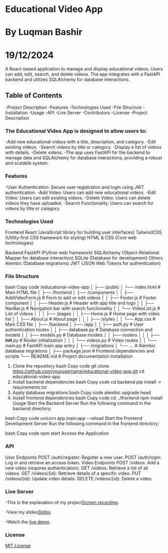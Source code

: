 # Educational Video App
# By Luqman Bashir
# 19/12/2024
A React-based application to manage and display educational videos. Users can add, edit, search, and delete videos. The app integrates with a FastAPI backend and utilizes SQLAlchemy for database interactions.

## Table of Contents
-Project Description
-Features
-Technologies Used
-File Structure
-Installation
-Usage
-API
-Live Server
-Contributors
-License
-Project Description

### The Educational Video App is designed to allow users to:

-Add new educational videos with a title, description, and category.
-Edit existing videos.
-Search videos by title or category.
-Display a list of videos with details.
-Delete videos.
-The app uses FastAPI for the backend to manage data and SQLAlchemy for database interactions, providing a robust and scalable system.

### Features
-User Authentication: Secure user registration and login using JWT authentication.
-Add Video: Users can add new educational videos.
-Edit Video: Users can edit existing videos.
-Delete Video: Users can delete videos they have uploaded.
-Search Functionality: Users can search for videos by title or category.

### Technologies Used
Frontend
React (JavaScript library for building user interfaces)
TailwindCSS (Utility-first CSS framework for styling)
HTML & CSS (Core web technologies)

Backend
FastAPI (Python web framework)
SQLAlchemy (Object-Relational Mapper for database interaction)
SQLite (Database for development)
Others
Alembic (Database migrations)
JWT (JSON Web Tokens for authentication)

### File Structure
bash
Copy code
/educational-video-app
│
├── /public
│   └── index.html                     # Main HTML file
│
├── /frontend
│   ├── /components
│   │   ├── AddVideoForm.js            # Form to add or edit videos
│   │   ├── Footer.js                  # Footer component
│   │   ├── Header.js                  # Header with app title and logo
│   │   ├── NavBar.js                  # Navigation bar with search functionality
│   │   └── VideoList.js               # List of videos
│   │
│   ├── /pages
│   │   ├── Home.js                    # Home page with video list
│   │   ├── About.js                   # About page
│   │
│   ├── /styles
│   │   └── App.css                    # Main CSS file
│
├── /backend
│   ├── /app
│   │   ├── auth.py                    # User authentication routes
│   │   ├── database.py                # Database connection and models
│   │   ├── models.py                  # Database models
│   │   ├── routers
│   │   │   ├── __init__.py            # Router initialization
│   │   │   └── videos.py              # Video routes
│   │   └── main.py                    # FastAPI main app entry
│
├── /migrations
│   └── ...                            # Alembic database migrations
│
├── package.json                       # Frontend dependencies and scripts
└── README.md                          # Project documentation
Installation
1. Clone the repository
bash
Copy code
git clone https://github.com/yourusername/educational-video-app.git
cd educational-video-app
2. Install backend dependencies
bash
Copy code
cd backend
pip install -r requirements.txt
3. Apply database migrations
bash
Copy code
alembic upgrade head
4. Install frontend dependencies
bash
Copy code
cd ../frontend
npm install
Usage
Start the Backend Server
Run the following command in the backend directory:

bash
Copy code
uvicorn app.main:app --reload
Start the Frontend Development Server
Run the following command in the frontend directory:

bash
Copy code
npm start
Access the Application

### API
User Endpoints
POST /auth/register: Register a new user.
POST /auth/login: Log in and retrieve an access token.
Video Endpoints
POST /videos: Add a new video (requires authentication).
GET /videos: Retrieve a list of all videos.
GET /videos/{id}: Retrieve details of a specific video.
PUT /videos/{id}: Update video details.
DELETE /videos/{id}: Delete a video.

### Live Server
-This is the explanation of my project[Screen recording](https://app.screencastify.com/v2/manage/videos/qqbP4J3qTnTpZusk06Zn).

-View my slides[Slides](https://www.canva.com/design/DAGZ0IKhHtA/xqZMkhqa5xnm2mu-LUg2GA/view?utm_content=DAGZ0IKhHtA&utm_campaign=designshare&utm_medium=link2&utm_source=uniquelinks&utlId=h8c7d772e6d).

-Watch the [live demo](https://peaceful-snickerdoodle-11c590.netlify.app/auth).



### License

[MIT License](https://github.com/luqman-bashir/PHASE-3-PROJECT/blob/main/LICENSE.md)
